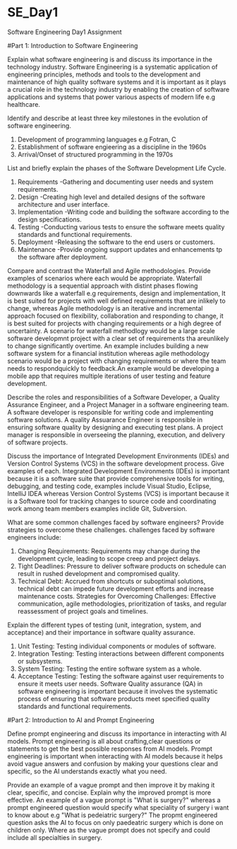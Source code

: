 # SE_Day1
Software Engineering Day1 Assignment

#Part 1: Introduction to Software Engineering

Explain what software engineering is and discuss its importance in the technology industry.
Software Engineering is a systematic application of engineering principles, methods and tools to the development and maintenance of high quality software systems and it is important as it plays a crucial role in the technology industry by enabling the creation of software applications and systems that power various aspects of modern life e.g healthcare.

Identify and describe at least three key milestones in the evolution of software engineering.
1. Development of programming languages e.g Fotran, C
2. Establishment of software engieering as a discipline in the 1960s
3. Arrival/Onset of structured programming in the 1970s

List and briefly explain the phases of the Software Development Life Cycle.
1. Requirements -Gathering and documenting user needs and system requirements.
2. Design -Creating high level and detailed designs of the software architecture and user interface.
3. Implementation -Writing code and building the software according to the design specifications.
4. Testing -Conducting various tests to ensure the software meets quality standards and functional requirements.
5. Deployment -Releasing the software to the end users or customers.
6. Maintenance -Provide ongoing support updates and enhancements tp the software after deployment. 

Compare and contrast the Waterfall and Agile methodologies. Provide examples of scenarios where each would be appropriate.
Waterfall methodology is a sequential approach with distint phases flowing downwards like a waterfall e.g requirements, design and implementation, It is best suited for projects with well defined requirements that are inlikely to change, whereas Agile methodology is an iterative and incremental approach focused on flexibility, collaboration and responding to change, it is best suited for projects with changing requirements or a high degree of uncertainty. 
A scenario for waterfall methodlogy would be a large scale software developmnt project with a clear set of requirements tha areunlikely to change significantly overtime. An example includes building a new software system for a financial institution whereas agile methodology scenario would be a project with changing requirements or where the team needs to respondquickly to feedback.An example would be developing a mobile app that requires multiple iterations of user testing and feature development.

Describe the roles and responsibilities of a Software Developer, a Quality Assurance Engineer, and a Project Manager in a software engineering team.
A software developer is responsible for writing code and implementing software solutions.
A quality Assuarance Engineer is responsible in ensuring software quality by designing and executing test plans.
A project manager is responsible in overseeing the planning, execution, and delivery of software projects.

Discuss the importance of Integrated Development Environments (IDEs) and Version Control Systems (VCS) in the software development process. Give examples of each.
Integrated Development Environments (IDEs) is important because it is a software suite that provide comprehensive tools for writing, debugging, and testing code, examples include Visual Studio, Eclipse, IntelliJ IDEA whereas Version Control Systems (VCS) is important because it is a Software tool for tracking changes to source code and coordinating work among team members examples inclide Git, Subversion.

What are some common challenges faced by software engineers? Provide strategies to overcome these challenges.
challenges faced by software engineers include:
1. Changing Requirements: Requirements may change during the development cycle, leading to scope creep and project delays.
2. Tight Deadlines: Pressure to deliver software products on schedule can result in rushed development and compromised quality.
3. Technical Debt: Accrued from shortcuts or suboptimal solutions, technical debt can impede future development efforts and increase maintenance costs.
Strategies for Overcoming Challenges: Effective communication, agile methodologies, prioritization of tasks, and regular reassessment of project goals and timelines.

Explain the different types of testing (unit, integration, system, and acceptance) and their importance in software quality assurance.
1. Unit Testing: Testing individual components or modules of software.
2. Integration Testing: Testing interactions between different components or subsystems.
3. System Testing: Testing the entire software system as a whole.
4. Acceptance Testing: Testing the software against user requirements to ensure it meets user needs.
Software Quality assurance (QA) in software engineering is important because it involves the systematic process of ensuring that software products meet specified quality standards and functional requirements.

#Part 2: Introduction to AI and Prompt Engineering

Define prompt engineering and discuss its importance in interacting with AI models.
Prompt engineering is all about crafting,clear questions or statements to get the best possible responses from AI models. Prompt engineering is important when interacting with AI models because it helps avoid vague answers and confusion by making your questions clear and specific, so the AI understands exactly what you need.

Provide an example of a vague prompt and then improve it by making it clear, specific, and concise. Explain why the improved prompt is more effective.
An example of a vague prompt is "What is surgery?" whereas a prompt engineered question would specify what speciality of surgery i want to know about e.g "What is pedeiatric surgery?" The propmt engineered question asks the AI to focus on only paedeatric surgery which is done on children only. Where as the vague prompt does not specify and could include all specialties in surgery. 
